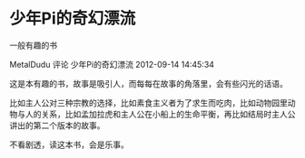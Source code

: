 # 少年Pi的奇幻漂流

一般有趣的书

MetalDudu 评论 少年Pi的奇幻漂流   2012-09-14 14:45:34

这是本有趣的书，故事是吸引人，而每每在故事的角落里，会有些闪光的话语。

比如主人公对三种宗教的选择，比如素食主义者为了求生而吃肉，比如动物园里动物与人的关系，比如孟加拉虎和主人公在小船上的生命平衡，再比如结局时主人公讲出的第二个版本的故事。

不看剧透，读这本书，会是乐事。